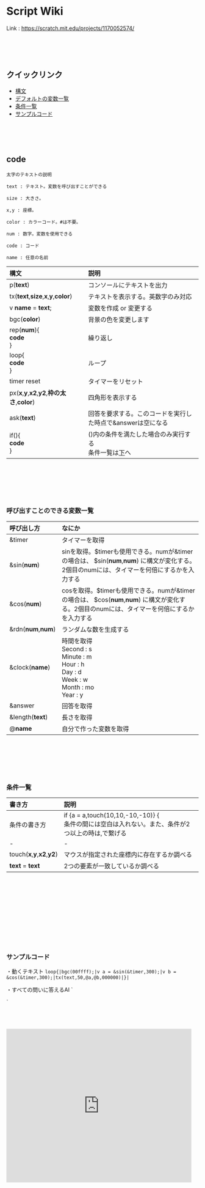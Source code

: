 # Script Wiki


Link : https://scratch.mit.edu/projects/1170052574/
<br><br><br><br><br>
## クイックリンク
* [構文](https://github.com/hiracmc/scriptwiki/blob/main/README.md#code)
* [デフォルトの変数一覧](https://github.com/hiracmc/scriptwiki/blob/main/README.md#%E5%91%BC%E3%81%B3%E5%87%BA%E3%81%99%E3%81%93%E3%81%A8%E3%81%AE%E3%81%A7%E3%81%8D%E3%82%8B%E5%A4%89%E6%95%B0%E4%B8%80%E8%A6%A7)
* [条件一覧](https://github.com/hiracmc/scriptwiki/blob/main/README.md#%E6%9D%A1%E4%BB%B6%E4%B8%80%E8%A6%A7)
* [サンプルコード](https://github.com/hiracmc/scriptwiki/blob/main/README.md#%E3%82%B5%E3%83%B3%E3%83%97%E3%83%AB%E3%82%B3%E3%83%BC%E3%83%89)
<br><br><br><br><br>
## code

`太字のテキストの説明`

`text : テキスト。変数を呼び出すことができる`

`size : 大きさ。`

`x,y : 座標。`

`color : カラーコード。#は不要。`

`num : 数字。変数を使用できる`

`code : コード`

`name : 任意の名前`


| 構文 | 説明 |
|:-----------|:------------|
| p(__text__) | コンソールにテキストを出力 |
| tx(__text__,__size__,__x__,__y__,__color__) | テキストを表示する。英数字のみ対応 |
| v __name__ = __text__; | 変数を作成 or 変更する |
| bgc(__color__) | 背景の色を変更します |
| rep(__num__){<br>__code__<br>} | 繰り返し |
| loop{<br>__code__<br>} | ループ |
| timer reset | タイマーをリセット |
| px(__x__,__y__,__x2__,__y2__,__枠の太さ__,__color__) | 四角形を表示する |
| ask(__text__) | 回答を要求する。このコードを実行した時点で&answerは空になる |
| if(){<br>__code__<br>}| ()内の条件を満たした場合のみ実行する<br>条件一覧は[下](https://github.com/hiracmc/scriptwiki/blob/main/README.md#%E6%9D%A1%E4%BB%B6%E4%B8%80%E8%A6%A7)へ |

<br><br><br><br><br>
### 呼び出すことのできる変数一覧
| 呼び出し方 | なにか |
|:-----------|:------------|
| &timer | タイマーを取得 |
| &sin(__num__) | sinを取得。$timerも使用できる。numが&timerの場合は、 $sin(__num__,__num__) に構文が変化する。2個目のnumには、タイマーを何倍にするかを入力する |
| &cos(__num__) | cosを取得。$timerも使用できる。numが&timerの場合は、 $cos(__num__,__num__) に構文が変化する。2個目のnumには、タイマーを何倍にするかを入力する |
| &rdn(__num__,__num__) | ランダムな数を生成する |
| &clock(__name__)| 時間を取得 <br> Second : s <br> Minute : m <br> Hour : h <br> Day : d <br> Week : w <br> Month : mo <br> Year : y |
| &answer | 回答を取得 |
| &length(__text__) | 長さを取得 |
| @__name__ | 自分で作った変数を取得 |


<br><br><br><br><br>
### 条件一覧
| 書き方 | 説明 |
|:-----------|:------------|
| 条件の書き方 | if {a = a,touch(10,10,-10,-10)} { <br>条件の間には空白は入れない。また、条件が2つ以上の時は,で繋げる|
| - | - |
| touch(__x__,__y__,__x2__,__y2__) | マウスが指定された座標内に存在するか調べる |
| __text__ = __text__ | 2つの要素が一致しているか調べる |



<br><br><br><br><br><br><br><br><br><br>

### サンプルコード

・動くテキスト
`
loop{|bgc(00ffff);|v a = &sin(&timer,300);|v b = &cos(&timer,300);|tx(text,50,@a,@b,000000)|}|
`

・すべての問いに答えるAI
`

`


<br><br>
<iframe src="https://scratch.mit.edu/projects/1107927078/embed" allowtransparency="true" width="485" height="402" frameborder="0" scrolling="no" allowfullscreen></iframe>

